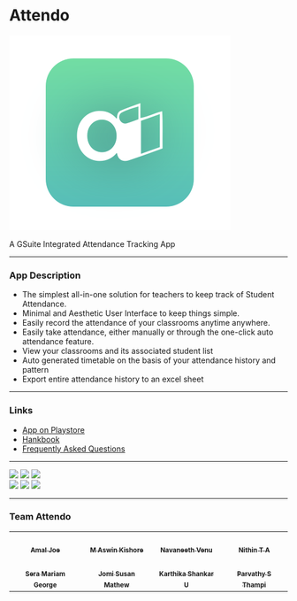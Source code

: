 # Attendo
![](https://raw.githubusercontent.com/mak626/attendo/a5939dcef187f33c2b3111349646e748bd616382/icon.svg)

A GSuite Integrated Attendance Tracking App

------------
### App Description
- The simplest all-in-one solution for teachers to keep track of Student Attendance.
- Minimal and Aesthetic User Interface to keep things simple.
- Easily record the attendance of your classrooms anytime anywhere.
- Easily take attendance, either manually or through the one-click auto attendance feature.
- View your classrooms and its associated student list
- Auto generated timetable on the basis of your attendance history and pattern
- Export entire attendance history to an excel sheet

------------
### Links
- [App on Playstore](https://rebrand.ly/attendoapp)
- [Hankbook]( https://rebrand.ly/attendoguide)
- [Frequently Asked Questions](https://rebrand.ly/attendofaq)

------------
<p float="left">
 <img src="https://play-lh.googleusercontent.com/ziLy6mtGQmTI5veZK8kV_lD85_izTPcFthApQCQi-DGfAmlFHwqydPswFQFt3loF73MA=w1536-h722-rw" width="300" />
 <img src="https://play-lh.googleusercontent.com/2KX7rKoRJBmRvGCvPm5FB6fjnC0g1-kFNTbmo9iVgStj_MccCO1fub0Py4tk2EbT2cw=w1536-h722-rw" width="300" /> 
 <img src="https://play-lh.googleusercontent.com/RM_GBTCK1Z_QPcoyaQ_UqsyS-LLjr_SPbF7y48NE38D1R_jAgu3lsXmRFLdNnMCvB3o=w1536-h722-rw" width="300" />
 <br>
 <img src="https://play-lh.googleusercontent.com/hoQaWb28ht_TP7tiPsPwxOHYo-QH8FHD3YiXK_MDte_CVgoMQVXlrE0qcPTSZ6SUISU=w1536-h722-rw" width="300" />
 <img src="https://play-lh.googleusercontent.com/k0vOGBmOlsH7DAGiNg_v8jXTDQgSNwOpVjimdZYOK3IVwsn5p66oGrNFVnWd0vuZ1g=w1536-h722-rw" width="300" /> 
 <img src="https://play-lh.googleusercontent.com/09YiUPM1JMjwGzZkClORwVrNaj0CVw4czbKux16ZHRa5yJlAg773xkjxJPRB2KDyChwB=w1536-h722-rw" width="300" />
</p>

------------
### Team Attendo
<!-- ALL-CONTRIBUTORS-LIST:START - Do not remove or modify this section -->
<!-- prettier-ignore-start -->
<!-- markdownlint-disable -->
<table>
 <tr>
            <td align="center">
                <a href="https://github.com/amaljoe">
                    <img src="https://avatars.githubusercontent.com/u/16449652?v=4" width="100px;" alt="" />
                    <br>
                    <sub><b>Amal Joe</b></sub>
            </td>
            <td align="center">
                <a href="https://github.com/mak626">
                    <img src="https://avatars.githubusercontent.com/u/60577077?v=4" width="100px;" alt="" />
                    <br>
                    <sub><b>M Aswin Kishore</b></sub>
            </td>
            <td align="center">
                <a href="https://github.com/nauaneeth">
                    <img src="https://lh3.googleusercontent.com/a-/AOh14GjrJtHY_znT4uoFYm8Reyn24ggSITTZb491k0hNBw=s88-p-k-rw-no" width="100px;" alt="" />
                    <br>
                    <sub><b>Navaneeth Venu</b></sub>
            </td>
            <td align="center">
                <a href="https://github.com/Nithin47TA">
                    <img src="https://avatars.githubusercontent.com/u/72083818?v=4" width="100px;" alt="" />
                    <br>
                    <sub><b>Nithin T A</b></sub>
            </td>
        </tr>
        <tr>
            <td align="center">
                <a href="https://github.com/seramg">
                    <img src="https://lh3.googleusercontent.com/-FyAbNbl4h70/XfOhQRjwTuI/AAAAAAAAAAA/I7JvEY8kg3o60OoafJHmNC6YJM8ukXZwgCOQCEAE/s88-p-k-rw-no/photo.jpg" width="100px;" alt="" />
                    <br>
                    <sub><b>Sera Mariam George</b></sub>
            </td>
            <td align="center">
                <a href="https://github.com/jomi123">
                    <img src="https://lh3.googleusercontent.com/a-/AOh14GjtwDs_fv7vTIBDiNYFjZtEIYfzPOTWUqqO99w=s88-p-k-rw-no" width="100px;" alt="" />
                    <br>
                    <sub><b>Jomi Susan Mathew</b></sub>
            </td>
            <td align="center">
                <a href="https://github.com/karthikasankar2000">
                    <img src="https://lh3.googleusercontent.com/a-/AOh14GjMBMEEIxhFq9mDi2RqCZsbQGJwpzTrztlfl1v_aA=s88-p-k-rw-no" width="100px;" alt="" />
                    <br>
                    <sub><b>Karthika Shankar U</b></sub>
            </td>
            <td align="center">
                <a href="https://github.com/parvathyst">
                    <img src="https://avatars.githubusercontent.com/u/72922758?v=4" width="100px;" alt="" />
                    <br>
                    <sub><b>Parvathy S Thampi</b></sub>
            </td>
        </tr>
</table>

<!-- markdownlint-enable -->
<!-- prettier-ignore-end -->

<!-- ALL-CONTRIBUTORS-LIST:END -->
